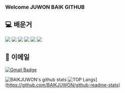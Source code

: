 ### Welcome JUWON BAIK GITHUB 


</a>

## 💻 배운거
<img src="https://img.shields.io/badge/JAVA-007396?style=for-the-badge&logo=java&logoColor=white"> <img src="https://img.shields.io/badge/mariaDB-003545?style=for-the-badge&logo=mariaDB&logoColor=white"> <img src="https://img.shields.io/badge/javascript-F7DF1E?style=for-the-badge&logo=javascript&logoColor=black"> <img src="https://img.shields.io/badge/jquery-0769AD?style=for-the-badge&logo=jquery&logoColor=white"> <img src="https://img.shields.io/badge/html-E34F26?style=for-the-badge&logo=html5&logoColor=white"> <img src="https://img.shields.io/badge/Python-3766AB?style=flat-square&logo=Python&logoColor=white"/></a>
## 📧 이메일
[![Gmail Badge](https://img.shields.io/badge/Gmail-D14836?style=flat&logo=Gmail&logoColor=white)](mailto:bjw04ys@naver.com)


![BAIKJUWON's github stats](https://github-readme-stats.vercel.app/api?username=BAIKJUWON&show_icons=true)
![TOP Langs](https://github-readme-stats.vercel.app/api/top-langs/?username=BAIKJUWON)](https://github.com/BAIKJUWON/github-readme-stats)














